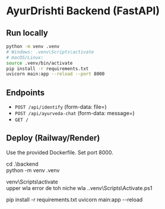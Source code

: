 # AyurDrishti Backend (FastAPI)

## Run locally
```bash
python -m venv .venv
# Windows: .venv\Scripts\activate
# macOS/Linux:
source .venv/bin/activate
pip install -r requirements.txt
uvicorn main:app --reload --port 8000
```

## Endpoints
- `POST /api/identify` (form-data: file=<image>)
- `POST /api/ayurveda-chat` (form-data: message=<text>)
- `GET /`

## Deploy (Railway/Render)
Use the provided Dockerfile. Set port 8000.

cd .\backend\
python -m venv .venv

venv\Scripts\activate  
upper wla error de toh niche wla
.\.venv\Scripts\Activate.ps1

pip install -r requirements.txt
uvicorn main:app --reload
